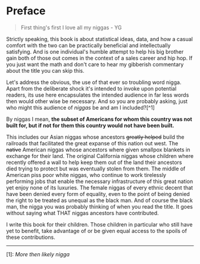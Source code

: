 # Preface

> First thing's first I love all my niggas - YG

Strictly speaking, this book is about statistical ideas, data, and how a casual comfort with the two can be practically beneficial and intellectually satisfying. And is one individual's humble attempt to help his big brother gain both of those out comes in the context of a sales career and hip hop. If you just want the math and don't care to hear my gibberish commentary about the title you can skip this.

Let's address the obvious, the use of that ever so troubling word nigga. Apart from the deliberate shock it's intended to invoke upon potential readers, its use here encapsulates the intended audience in far less words then would other wise be necessary. And so you are probably asking, just who might this audience of _niggas_ be and am I included?[^1]

By niggas I mean, **the subset of Americans for whom this country was not built for, but if not for them this country would not have been built.** 

This includes our Asian niggas whose ancestors ~~greatly helped~~ build the railroads that facilitated the great expanse of this nation out west. The ~~native~~ American niggas whose ancestors where given smallpox blankets in exchange for their land.  The original California niggas whose children where recently offered a wall to help keep them out of the land their ancestors died trying to protect but was eventually stolen from them. The middle of American piss poor white niggas, who continue to work tirelessly performing jobs that enable the necessary infrastructure of this great nation yet enjoy none of its luxuries.  The female niggas of every ethnic decent that have been denied every form of equality, even to the point of being denied the right to be treated as unequal as the black man. And of course the black man, the nigga you was probably thinking of when you read the title. It goes without saying what THAT niggas ancestors have contributed.  

I write this book for their children. Those children in particular who still have yet to benefit, take advantage of  or be given equal access to the spoils of these contributions. 

***

[1]: _More then likely nigga_



